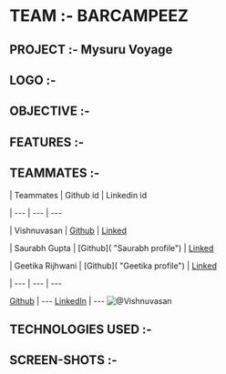 # TEAM :- BARCAMPEEZ
## PROJECT :- Mysuru Voyage
## LOGO :-

## OBJECTIVE :-

## FEATURES :-

## TEAMMATES :-
| Teammates | Github id | Linkedin id 

| --- | --- | ---

| Vishnuvasan | [Github](https://github.com/Cipher-unhsiV "Vishnu profile") | [Linked](https://www.linkedin.com/in/vishnuvasan-srinivasan-0b2012194/ "Vishnu")

| Saurabh Gupta | [Github]( "Saurabh profile") | [Linked]( "Saurabh")

| Geetika Rijhwani | [Github]( "Geetika profile") | [Linked]( "Geetika")

| --- | --- | ---

[Github](https://github.com/Cipher-unhsiV "Vishnu profile")
| ---
[LinkedIn](https://www.linkedin.com/in/vishnuvasan-srinivasan-0b2012194/ "Vishnu")
| ---
![@Vishnuvasan](https://avatars.githubusercontent.com/Cipher-unhsiV?s=150&v=1)





## TECHNOLOGIES USED :-

## SCREEN-SHOTS :-

